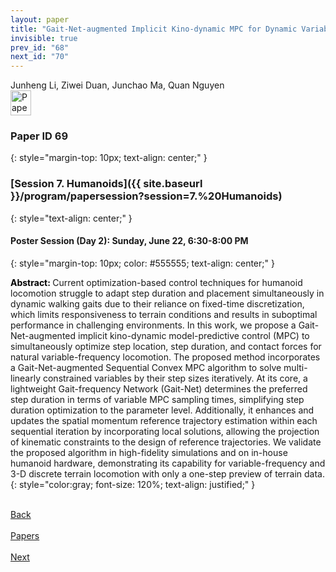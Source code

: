 ```yaml
---
layout: paper
title: "Gait-Net-augmented Implicit Kino-dynamic MPC for Dynamic Variable-frequency Humanoid Locomotion over Discrete Terrains"
invisible: true
prev_id: "68"
next_id: "70"
---
```

<div class="paper-authors">
  <div class="paper-author-box">
    <div class="paper-author-name">Junheng Li, Ziwei Duan, Junchao Ma, Quan Nguyen</div>
    <div class="paper-author-uni"></div>
  </div>
</div>

<div class="paper-pdf">
  <div>
    <a href="https://www.roboticsproceedings.org/rss21/p069.pdf" title="Download PDF" target="_blank">
      <img src="{{ site.baseurl }}/images/paper_link_cardinal_red.png" alt="Paper PDF" width="33" height="40" />
    </a>
  </div>
</div>

### Paper ID 69
{: style="margin-top: 10px; text-align: center;" }

### [Session 7. Humanoids]({{ site.baseurl }}/program/papersession?session=7.%20Humanoids)
{: style="text-align: center;" }

#### Poster Session (Day 2): Sunday, June 22, 6:30-8:00 PM
{: style="margin-top: 10px; color: #555555; text-align: center;" }

<b style="color: black;">Abstract: </b>Current optimization-based control techniques for humanoid locomotion struggle to adapt step duration and placement simultaneously in dynamic walking gaits due to their reliance on fixed-time discretization, which limits responsiveness to terrain conditions and results in suboptimal performance in challenging environments. In this work, we propose a Gait-Net-augmented implicit kino-dynamic model-predictive control (MPC) to simultaneously optimize step location, step duration, and contact forces for natural variable-frequency locomotion. The proposed method incorporates a Gait-Net-augmented Sequential Convex MPC algorithm to solve multi-linearly constrained variables by their step sizes iteratively. At its core, a lightweight Gait-frequency Network (Gait-Net) determines the preferred step duration in terms of variable MPC sampling times, simplifying step duration optimization to the parameter level. Additionally, it enhances and updates the spatial momentum reference trajectory estimation within each sequential iteration by incorporating local solutions, allowing the projection of kinematic constraints to the design of reference trajectories. We validate the proposed algorithm in high-fidelity simulations and on in-house humanoid hardware, demonstrating its capability for variable-frequency and 3-D discrete terrain locomotion with only a one-step preview of terrain data.
{: style="color:gray; font-size: 120%; text-align: justified;" }

<div class="paper-menu">
  <div class="paper-menu-inner">
    <a href="{{ site.baseurl }}/program/papers/68/" title="Previous Paper">
            <div class="paper-menu-icon">
                <i class="fa fa-chevron-left"></i><br>
                <span class="paper-menu-label">Back</span>
            </div>
        </a>
    <a href="{{ site.baseurl }}/program/papers" title="All Papers">
      <div class="paper-menu-icon">
        <i class="fa fa-list"></i><br>
        <span class="paper-menu-label">Papers</span>
      </div>
    </a>
    <a href="{{ site.baseurl }}/program/papers/70/" title="Next Paper">
            <div class="paper-menu-icon">
                <i class="fa fa-chevron-right"></i><br>
                <span class="paper-menu-label">Next</span>
            </div>
        </a>
  </div>
</div>

